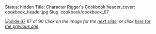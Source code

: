 Status: hidden
Title: Character Rigger's Cookbook
header_cover: cookbook_header.jpg
Slug: cookbook/cookbook_67

[![slide 67](https://dl.dropboxusercontent.com/u/2977490/presentations/cookbook/img67.jpg)](cookbook_68)
67 of 90
_Click on the image for the [next slide](cookbook_68), or click [here for the previous one](cookbook_66)_
